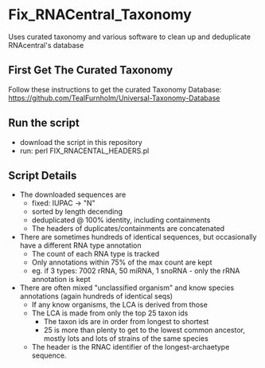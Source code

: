 # Fix_RNACentral_Taxonomy
Uses curated taxonomy and various software to clean up and deduplicate RNAcentral's database

## First Get The Curated Taxonomy
Follow these instructions to get the curated Taxonomy Database:
https://github.com/TealFurnholm/Universal-Taxonomy-Database

## Run the script
 - download the script in this repository
 - run: perl FIX_RNACENTAL_HEADERS.pl

## Script Details
 - The downloaded sequences are 
   - fixed: IUPAC -> "N"
   - sorted by length decending
   - deduplicated @ 100% identity, including containments
   - The headers of duplicates/containments are concatenated 
 - There are sometimes hundreds of identical sequences, but occasionally have a different RNA type annotation
   - The count of each RNA type is tracked
   - Only annotations within 75% of the max count are kept
   - eg. if 3 types: 7002 rRNA, 50 miRNA, 1 snoRNA - only the rRNA annotation is kept
 - There are often mixed "unclassified organism" and know species annotations (again hundreds of identical seqs)
   - If any know organisms, the LCA is derived from those
   - The LCA is made from only the top 25 taxon ids
     - The taxon ids are in order from longest to shortest
     - 25 is more than plenty to get to the lowest common ancestor, mostly lots and lots of strains of the same species
   - The header is the RNAC identifier of the longest-archaetype sequence.


